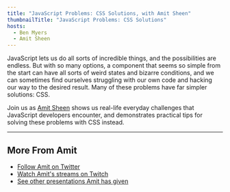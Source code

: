 ```yaml
---
title: "JavaScript Problems: CSS Solutions, with Amit Sheen"
thumbnailTitle: "JavaScript Problems: CSS Solutions"
hosts:
  - Ben Myers
  - Amit Sheen
---
```


JavaScript lets us do all sorts of incredible things, and the possibilities are endless. But with so many options, a component that seems so simple from the start can have all sorts of weird states and bizarre conditions, and we can sometimes find ourselves struggling with our own code and hacking our way to the desired result. Many of these problems have far simpler solutions: CSS.

Join us as [Amit Sheen](https://twitter.com/amit_sheen) shows us real-life everyday challenges that JavaScript developers encounter, and demonstrates practical tips for solving these problems with CSS instead.

---

## More From Amit

- [Follow Amit on Twitter](https://twitter.com/amit_sheen)
- [Watch Amit's streams on Twitch](https://twitch.tv/amit_sheen)
- [See other presentations Amit has given](https://www.amitsh.com/)